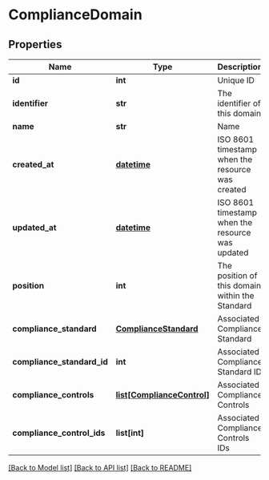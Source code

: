 # ComplianceDomain

## Properties
Name | Type | Description | Notes
------------ | ------------- | ------------- | -------------
**id** | **int** | Unique ID | [optional] 
**identifier** | **str** | The identifier of this domain | [optional] 
**name** | **str** | Name | [optional] 
**created_at** | [**datetime**](DateTime.md) | ISO 8601 timestamp when the resource was created | [optional] 
**updated_at** | [**datetime**](DateTime.md) | ISO 8601 timestamp when the resource was updated | [optional] 
**position** | **int** | The position of this domain within the Standard | [optional] 
**compliance_standard** | [**ComplianceStandard**](ComplianceStandard.md) | Associated Compliance Standard | [optional] 
**compliance_standard_id** | **int** | Associated Compliance Standard ID | [optional] 
**compliance_controls** | [**list[ComplianceControl]**](ComplianceControl.md) | Associated Compliance Controls | [optional] 
**compliance_control_ids** | **list[int]** | Associated Compliance Controls IDs | [optional] 

[[Back to Model list]](../README.md#documentation-for-models) [[Back to API list]](../README.md#documentation-for-api-endpoints) [[Back to README]](../README.md)



